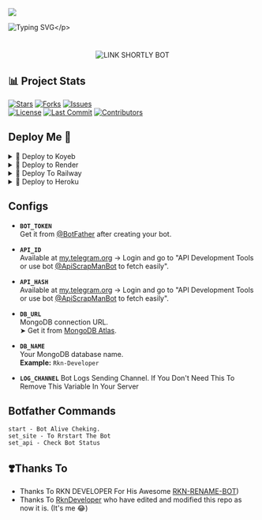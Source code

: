 <img src="https://user-images.githubusercontent.com/73097560/115834477-dbab4500-a447-11eb-908a-139a6edaec5c.gif">

![Typing SVG](https://readme-typing-svg.herokuapp.com/?lines=𝗪𝗘𝗟𝗖𝗢𝗠+𝗧𝗢+LINK+SHORTLY+𝐁𝐎𝐓Z!;𝗖𝗥𝗘𝗔𝗧𝗘𝗗+𝗕𝗬+𝚁𝙺𝙽+𝙳𝙴𝚅𝙴𝙻𝙾𝙿𝙴𝚁!;𝗔+𝗦𝗜𝗠𝗣𝗟𝗘+𝗧𝗚+LINK+SHORTLY+𝗕𝗢𝗧!)</p>
# 

<p align="center">
  <img src="https://files.catbox.moe/4to5eu.jpg" alt="LINK SHORTLY BOT">
</p>

<p align="center">
  
</p>

## 📊 Project Stats

[![Stars](https://img.shields.io/github/stars/RknDeveloper/Link-Shortly-Bot?style=for-the-badge&logo=github&color=yellow)](https://github.com/RknDeveloper/Link-Shortly-Bot/stargazers)
[![Forks](https://img.shields.io/github/forks/RknDeveloper/Link-Shortly-Bot?style=for-the-badge&logo=github&color=brightgreen)](https://github.com/RknDeveloper/Link-Shortly-Bot/network/members)
[![Issues](https://img.shields.io/github/issues/RknDeveloper/Link-Shortly-Bot?style=for-the-badge&logo=github&color=red)](https://github.com/RknDeveloper/Link-Shortly-Bot/issues)  
[![License](https://img.shields.io/github/license/RknDeveloper/Link-Shortly-Bot?style=for-the-badge&logo=open-source-initiative&color=blue)](https://github.com/RknDeveloper/Link-Shortly-Bot/blob/main/LICENSE)
[![Last Commit](https://img.shields.io/github/last-commit/RknDeveloper/Link-Shortly-Bot?style=for-the-badge&logo=git&color=orange)](https://github.com/RknDeveloper/Link-Shortly-Bot/commits/main)
[![Contributors](https://img.shields.io/github/contributors/RknDeveloper/Link-Shortly-Bot?style=for-the-badge&logo=github&color=purple)](https://github.com/RknDeveloper/Link-Shortly-Bot/graphs/contributors)


## Deploy Me 🥀

<details><summary>📌 Deploy to Koyeb </summary>
  
[![Deploy to Koyeb](https://www.koyeb.com/static/images/deploy/button.svg)](https://app.koyeb.com/deploy?type=git&repository=github.com/RknDeveloper/Link-shortly-Bot&env[BOT_TOKEN]&env[API_ID]&env[API_HASH]&env[WEBHOOK]=True&env[ADMIN]&env[DB_URL]&env[DB_NAME]=Rkn-Developer&env[LOG_CHANNEL]=You%20Dont%20Need%20LogChannel%20To%20Remove%20This%20Variable&run_command=python%20bot.py&branch=main&name=link-shortly-bot) 
</details>

<details><summary>📌 Deploy to Render </summary>
  
[![Deploy to Render](https://render.com/images/deploy-to-render-button.svg)](https://render.com/deploy?repo=https://github.com/RknDeveloper/Link-shortly-Bot)

</details>

<details><summary>📌 Deploy To Railway </summary>
<a href="https://graph.org/file/fabd75cd5043d2cfdc13d.jpg"><img src="https://railway.app/button.svg" alt="Deploy"></a>
</details>

<details><summary>📌 Deploy to Heroku </summary>

<a href="https://heroku.com/deploy?template=https://github.com/RknDeveloper/Link-shortly-Bot"><img src="https://img.shields.io/badge/Deploy%20To%20Heroku-black?style=for-the-badge&logo=heroku" width="220" height="38.45"></p></a>
</details>

## Configs 

- **`BOT_TOKEN`**  
  Get it from [@BotFather](https://t.me/BotFather) after creating your bot.

- **`API_ID`**  
  Available at [my.telegram.org](https://my.telegram.org) → Login and go to "API Development Tools or use bot [@ApiScrapManBot](https://t.me/ApiScrapManBot) to fetch easily".

- **`API_HASH`**  
  Available at [my.telegram.org](https://my.telegram.org) → Login and go to "API Development Tools or use bot [@ApiScrapManBot](https://t.me/ApiScrapManBot) to fetch easily".

- **`DB_URL`**  
  MongoDB connection URL.  
  ➤ Get it from [MongoDB Atlas](https://cloud.mongodb.com).

- **`DB_NAME`**  
  Your MongoDB database name.  
  **Example:** `Rkn-Developer`
  
- **`LOG_CHANNEL`**
  Bot Logs Sending Channel. If You Don't Need This To Remove This Variable In Your Server


## Botfather Commands
```
start - Bot Alive Cheking.
set_site - To Rrstart The Bot
set_api - Check Bot Status
```

## ❣️Thanks To

- Thanks To RKN DEVELOPER For His Awesome [RKN-RENAME-BOT](https://github.com/RknDeveloper/Rkn-Powerful-Rename-Bot))
- Thanks To [RknDeveloper](https://github.com/RknDeveloper) who have edited and modified this repo as now it is. (It's me 😂)
